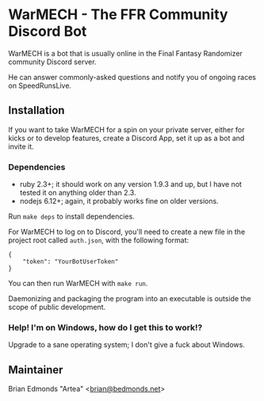 WarMECH - The FFR Community Discord Bot
=======================================

WarMECH is a bot that is usually online in the Final Fantasy
Randomizer community Discord server.

He can answer commonly-asked questions and notify you of ongoing
races on SpeedRunsLive.


## Installation

If you want to take WarMECH for a spin on your private server, either for
kicks or to develop features, create a Discord App, set it up as a bot 
and invite it.

### Dependencies

- ruby 2.3+; it should work on any version 1.9.3 and up, but I have not
  tested it on anything older than 2.3.
- nodejs 6.12+; again, it probably works fine on older versions.

Run `make deps` to install dependencies.

For WarMECH to log on to Discord, you'll need to create a new file in 
the project root called `auth.json`, with the following format:

    {
        "token": "YourBotUserToken"
    }


You can then run WarMECH with `make run`. 

Daemonizing and packaging the program into an executable is outside the scope
of public development.


### Help! I'm on Windows, how do I get this to work!?

Upgrade to a sane operating system; I don't give a fuck about Windows.


## Maintainer

Brian Edmonds "Artea" <[brian@bedmonds.net](mailto:brian@bedmonds.net)>
